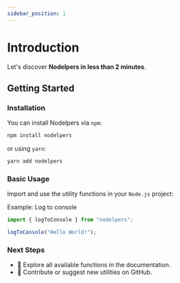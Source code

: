 ```yaml
---
sidebar_position: 1
---
```


# Introduction

Let's discover **Nodelpers in less than 2 minutes**.

## Getting Started

### Installation

You can install Nodelpers via `npm`:

```bash
npm install nodelpers
```

or using `yarn`:

```bash
yarn add nodelpers
```

### Basic Usage

Import and use the utility functions in your `Node.js` project:

Example: Log to console

```js
import { logToConsole } from "nodelpers";

logToConsole("Hello World!");
```

### Next Steps

- 📖 Explore all available functions in the documentation.
- 🚀 Contribute or suggest new utilities on GitHub.
